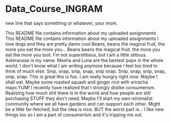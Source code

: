 # Data_Course_INGRAM

new line that says something or whatever, your mom.

This README file contains information about my uploaded assignments
This README file contains information about my uploaded assignments
I love dogs and they are pretty damn cool
Beans, beans the magical fruit, the more you eat the more you...
Beans beans the magical fruit, the more you eat the more you toot.
I'm not superstitious, but I am a little stitious.
Asteraceae is my name.
Masha and Luna are the bestest pups in the whole world. I don't know what I am writing anymore because I feel too tired to think of much else.
Snip, snap, snip, snap, snip snap.
Snip, snap, snip, snap, snip, snap.
This is great this is fun.
I am really hungry right now. Maybe I shall eat.
Maybe some roasted squash and ginger rice with sriracha mayo.YUM!
I recently have realized that I strongly dislike consumerism. Realizing how much shit there is in the world and how people are still purchasing STUFF they don't need. Maybe I'll start my own minimalist community where we all have gardens and can support each other.
Might be a little far-fetched, but the idea is nice. BUT the worst part is... I like new things too so I am a part of consumerism and it's tripping me out.
